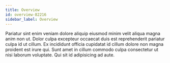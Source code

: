 ```yaml
---
title: Overview
id: overview-82216
sidebar_label: Overview
---
```


Pariatur sint enim veniam dolore aliquip eiusmod minim velit aliqua magna anim non ut. Dolor culpa excepteur occaecat duis est reprehenderit pariatur culpa id ut cillum. Ex incididunt officia cupidatat id cillum dolore non magna proident est irure qui. Sunt amet in cillum commodo culpa consectetur ut nisi laborum voluptate. Qui sit id adipisicing ad aute.

